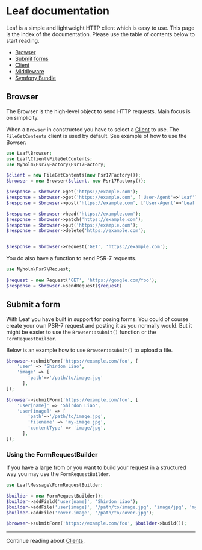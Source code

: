 # Leaf documentation

Leaf is a simple and lightweight HTTP client which is easy to use. This page is 
the index of the documentation. Please use the table of contents below to start
reading. 

* [Browser](#browser)
* [Submit forms](#submit-a-form) 
* [Client](/doc/client.md)
* [Middleware](/doc/middleware.md) 
* [Symfony Bundle](/doc/symfony.md) 


## Browser

The Browser is the high-level object to send HTTP requests. Main focus is on simplicity. 

When a `Browser` in constructed you have to select a [Client](/doc/client.md) to use. The 
`FileGetContents` client is used by default. See example of how
to use the Bowser: 

```php
use Leaf\Browser;
use Leaf\Client\FileGetContents;
use Nyholm\Psr7\Factory\Psr17Factory;

$client = new FileGetContents(new Psr17Factory());
$browser = new Browser($client, new Psr17Factory());

$response = $browser->get('https://example.com');
$response = $browser->get('https://example.com', ['User-Agent'=>'Leaf']);
$response = $browser->post('https://example.com', ['User-Agent'=>'Leaf'], 'http-post-body');

$response = $browser->head('https://example.com');
$response = $browser->patch('https://example.com');
$response = $browser->put('https://example.com');
$response = $browser->delete('https://example.com');


$response = $browser->request('GET', 'https://example.com');
```

You do also have a function to send PSR-7 requests. 

```php
use Nyholm\Psr7\Request;

$request = new Request('GET', 'https://google.com/foo');
$response = $browser->sendRequest($request)
```

## Submit a form

With Leaf you have built in support for posing forms. You could of course create your own PSR-7 request and posting it 
as you normally would. But it might be easier to use the `Browser::submit()` function or the `FormRequestBuilder`. 

Below is an example how to use `Browser::submit()` to upload a file. 

```php
$browser->submitForm('https://example.com/foo', [
    'user' => 'Shirdon Liao',
    'image' => [
        'path'=>'/path/to/image.jpg'
      ],
]);
``` 

```php
$browser->submitForm('https://example.com/foo', [
    'user[name]' => 'Shirdon Liao',
    'user[image]' => [
        'path'=>'/path/to/image.jpg',
        'filename' => 'my-image.jpg',
        'contentType' => 'image/jpg',
      ],
]);
``` 

### Using the FormRequestBuilder

If you have a large from or you want to build your request in a structured way you may use the `FormRequestBuilder`.

```php
use Leaf\Message\FormRequestBuilder;

$builder = new FormRequestBuilder();
$builder->addField('user[name]', 'Shirdon Liao');
$builder->addFile('user[image]', '/path/to/image.jpg', 'image/jpg', 'my-image.jpg');
$builder->addFile('cover-image', '/path/to/cover.jpg');

$browser->submitForm('https://example.com/foo', $builder->build());
``` 

---

Continue reading about [Clients](/doc/client.md).
